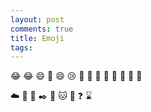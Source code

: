 ```yaml
---
layout: post
comments: true
title: Emoji
tags: 
---
```

😂 😂 😄 🌌 😄 😢 🐹 📖 📖 💏 📕 📗 📘 📔

☁️ 🚷 🌈 ✒️ 📝 🐱 💩 ❓ ⌛

